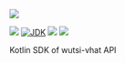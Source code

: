 [![](https://github.com/wutsi/wutsi-vhat-sdk-kotlin/actions/workflows/master.yml/badge.svg)](https://github.com/wutsi/wutsi-vhat-sdk-kotlin/actions/workflows/master.yml)

![](https://img.shields.io/github/v/tag/wutsi/wutsi-vhat-sdk-kotlin)
[![JDK](https://img.shields.io/badge/jdk-11-brightgreen.svg)](https://jdk.java.net/11/)
[![](https://img.shields.io/badge/maven-3.6-brightgreen.svg)](https://maven.apache.org/download.cgi)
![](https://img.shields.io/badge/language-kotlin-blue.svg)

Kotlin SDK of wutsi-vhat API

